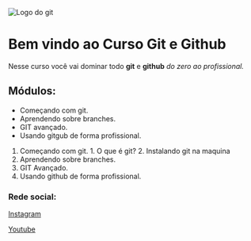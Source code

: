 ![Logo do git](https://th.bing.com/th/id/R.59cebaccbffb7f24c31a9ac7a849f954?rik=HNWv9e17XMO2jg&riu=http%3a%2f%2fwww.kevinsubileau.fr%2fwp-content%2fuploads%2f2014%2f07%2fGit-Logo-e1404328701257-150x150.png&ehk=NiFDeSCy22uim%2f957Urjr1mkgQUV%2bzcNYoPK9bSOS4c%3d&risl=&pid=ImgRaw&r=0)
# Bem vindo ao Curso Git e Github
Nesse curso você vai dominar todo **git** e **github** _do zero ao profissional._

## Módulos:
* Começando com git.
* Aprendendo sobre branches.
* GIT avançado.
* Usando gitgub de forma profissional.

1. Começando com git.
        1. O que é git?
        2. Instalando git na maquina
2. Aprendendo sobre branches.
3. GIT Avançado.
4. Usando github de forma profissional.

### Rede social:
[Instagram](https://instagram.com)

[Youtube](https://youtube.com)